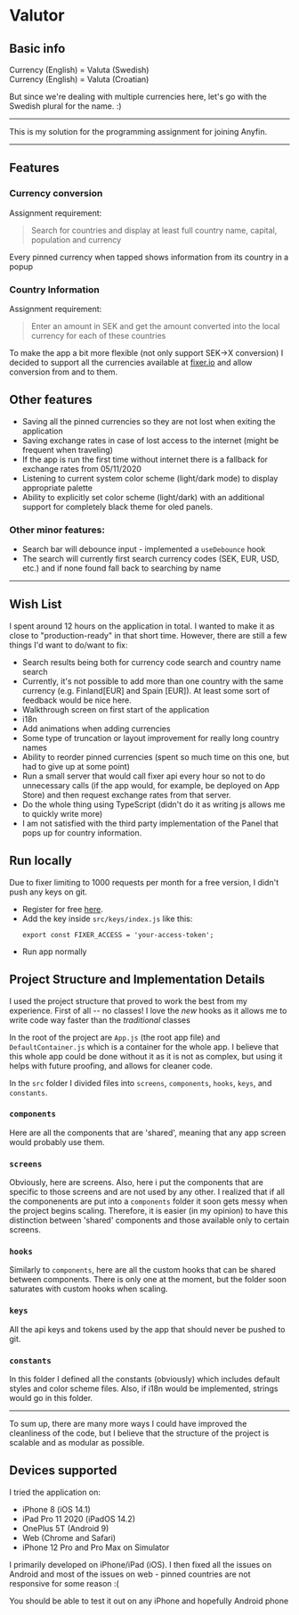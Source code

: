 # Valutor

## Basic info

Currency (English) = Valuta (Swedish)  
Currency (English) = Valuta (Croatian)

But since we're dealing with multiple currencies here, let's go with the Swedish plural for the name. :)

---

This is my solution for the programming assignment for joining Anyfin.

---

## Features

### Currency conversion

Assignment requirement:

> Search for countries and display at least full country name, capital, population and currency

Every pinned currency when tapped shows information from its country in a popup

### Country Information

Assignment requirement:

> Enter an amount in SEK and get the amount converted into the local currency for each of these countries

To make the app a bit more flexible (not only support SEK->X conversion) I decided to support all the currencies available at [fixer.io](https://fixer.io) and allow conversion from and to them.

## Other features

- Saving all the pinned currencies so they are not lost when exiting the application
- Saving exchange rates in case of lost access to the internet (might be frequent when traveling)
- If the app is run the first time without internet there is a fallback for exchange rates from 05/11/2020
- Listening to current system color scheme (light/dark mode) to display appropriate palette
- Ability to explicitly set color scheme (light/dark) with an additional support for completely black theme for oled panels.

### Other minor features:

- Search bar will debounce input - implemented a `useDebounce` hook
- The search will currently first search currency codes (SEK, EUR, USD, etc.) and if none found fall back to searching by name

---

## Wish List

I spent around 12 hours on the application in total. I wanted to make it as close to "production-ready" in that short time. However, there are still a few things I'd want to do/want to fix:

- Search results being both for currency code search and country name search
- Currently, it's not possible to add more than one country with the same currency (e.g. Finland[EUR] and Spain [EUR]). At least some sort of feedback would be nice here.
- Walkthrough screen on first start of the application
- i18n
- Add animations when adding currencies
- Some type of truncation or layout improvement for really long country names
- Ability to reorder pinned currencies (spent so much time on this one, but had to give up at some point)
- Run a small server that would call fixer api every hour so not to do unnecessary calls (if the app would, for example, be deployed on App Store) and then request exchange rates from that server.
- Do the whole thing using TypeScript (didn't do it as writing js allows me to quickly write more)
- I am not satisfied with the third party implementation of the Panel that pops up for country information.

## Run locally

Due to fixer limiting to 1000 requests per month for a free version, I didn't push any keys on git.

- Register for free [here](https://fixer.io).
- Add the key inside `src/keys/index.js` like this:
  ```
  export const FIXER_ACCESS = 'your-access-token';
  ```
- Run app normally

## Project Structure and Implementation Details

I used the project structure that proved to work the best from my experience. First of all -- no classes! I love the _new_ hooks as it allows me to write code way faster than the _traditional_ classes

In the root of the project are `App.js` (the root app file) and `DefaultContainer.js` which is a container for the whole app. I believe that this whole app could be done without it as it is not as complex, but using it helps with future proofing, and allows for cleaner code.

In the `src` folder I divided files into `screens`, `components`, `hooks`, `keys`, and `constants`.

### `components`

Here are all the components that are 'shared', meaning that any app screen would probably use them.

### `screens`

Obviously, here are screens. Also, here i put the components that are specific to those screens and are not used by any other. I realized that if all the componenents are put into a `components` folder it soon gets messy when the project begins scaling. Therefore, it is easier (in my opinion) to have this distinction between 'shared' components and those available only to certain screens.

### `hooks`

Similarly to `components`, here are all the custom hooks that can be shared between components. There is only one at the moment, but the folder soon saturates with custom hooks when scaling.

### `keys`

All the api keys and tokens used by the app that should never be pushed to git.

### `constants`

In this folder I defined all the constants (obviously) which includes default styles and color scheme files. Also, if i18n would be implemented, strings would go in this folder.

---

To sum up, there are many more ways I could have improved the cleanliness of the code, but I believe that the structure of the project is scalable and as modular as possible.

## Devices supported

I tried the application on:

- iPhone 8 (iOS 14.1)
- iPad Pro 11 2020 (iPadOS 14.2)
- OnePlus 5T (Android 9)
- Web (Chrome and Safari)
- iPhone 12 Pro and Pro Max on Simulator

I primarily developed on iPhone/iPad (iOS). I then fixed all the issues on Android and most of the issues on web - pinned countries are not responsive for some reason :(

You should be able to test it out on any iPhone and hopefully Android phone

